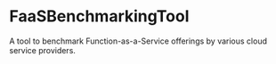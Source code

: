# FaaSBenchmarkingTool
A tool to benchmark Function-as-a-Service offerings by various cloud service providers.
